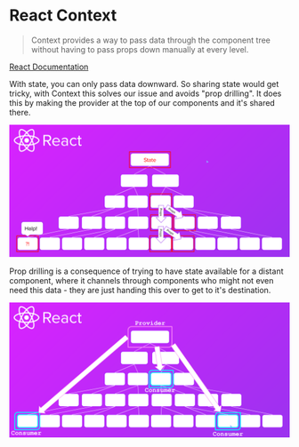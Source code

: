 # React Context

>Context provides a way to pass data through the component tree without having to pass props down manually at every level.

[React Documentation](https://reactjs.org/docs/context.html)

With state, you can only pass data downward. So sharing state would get tricky, with Context this solves our issue and avoids "prop drilling". It does this by making the provider at the top of our components and it's shared there.

![Prop Drilling](https://raw.githubusercontent.com/jakebirkes/react-bootcamp/react-context/img/prop-drilling.png)

Prop drilling is a consequence of trying to have state available for a distant component, where it channels through components who might not even need this data - they are just handing this over to get to it's destination.

![Provider & Consumers](https://raw.githubusercontent.com/jakebirkes/react-bootcamp/react-context/img/provider-consumer.png)
